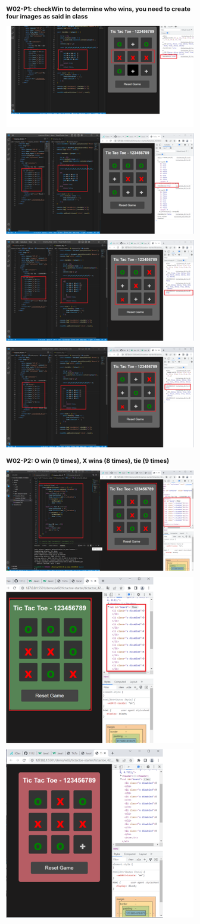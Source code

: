 ### W02-P1: checkWin to determine who wins, you need to create four images as said in class

![](w02-p1-1.png)

![](w02-p1-2.png)

![](w02-p1-3.png)

![](w02-p1-4.png)

### W02-P2: O win (9 times), X wins (8 times), tie (9 times)

![](w02-p2-1.png)

![](w02-p2-2.png)

![](w02-p2-3.png)
